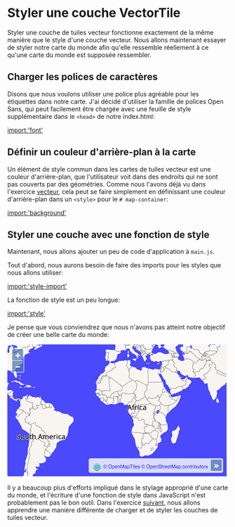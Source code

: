 # Styler une couche VectorTile

Styler une couche de tuiles vecteur fonctionne exactement de la même manière que le style d'une couche vecteur. Nous allons maintenant essayer de styler notre carte du monde afin qu'elle ressemble réellement à ce qu'une carte du monde est supposée ressembler.

## Charger les polices de caractères

Disons que nous voulons utiliser une police plus agréable pour les étiquettes dans notre carte. J'ai décidé d'utiliser la famille de polices Open Sans, qui peut facilement être chargée avec une feuille de style supplémentaire dans le `<head>` de notre index.html:

[import:'font'](../../../src/en/examples/vectortile/ugly.html)

## Définir un couleur d'arrière-plan à la carte

Un élément de style commun dans les cartes de tuiles vecteur est une couleur d'arrière-plan, que l'utilisateur voit dans des endroits qui ne sont pas couverts par des géométries. Comme nous l'avons déjà vu dans l'exercice [vecteur](../vector/download.md), cela peut se faire simplement en définissant une couleur d'arrière-plan dans un `<style>` pour le `# map-container`:

[import:'background'](../../../src/en/examples/vectortile/ugly.html)

## Styler une couche avec une fonction de style

Maintenant, nous allons ajouter un peu de code d'application à `main.js`.

Tout d'abord, nous aurons besoin de faire des imports pour les styles que nous allons utiliser:

[import:'style-import'](../../../src/en/examples/vectortile/ugly.js)

La fonction de style est un peu longue:

[import:'style'](../../../src/en/examples/vectortile/ugly.js)

Je pense que vous conviendrez que nous n'avons pas atteint notre objectif de créer une belle carte du monde:

![Une carte du monde "moche"](ugly.png)

Il y a beaucoup plus d'efforts impliqué dans le stylage approprié d'une carte du monde, et l'écriture d'une fonction de style dans JavaScript n'est probablement pas le bon outil. Dans l'exercice [suivant](bright.md), nous allons apprendre une manière différente de charger et de styler les couches de tuiles vecteur.
